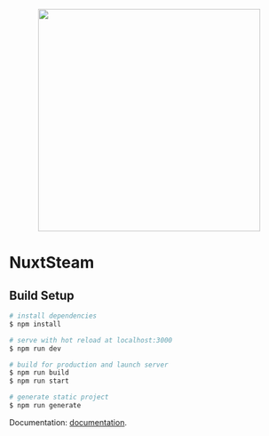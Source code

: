 <p align="center"><a href="https://laravel.com" target="_blank"><img src="https://raw.githubusercontent.com/nuxt/nuxt.js/777a4b7f5033c86c37cbd93008f3ca792e4af8bc/.github/logo.svg" width="400"></a></p>

# NuxtSteam

## Build Setup

```bash
# install dependencies
$ npm install

# serve with hot reload at localhost:3000
$ npm run dev

# build for production and launch server
$ npm run build
$ npm run start

# generate static project
$ npm run generate
```

Documentation: [documentation](https://nuxtjs.org).
